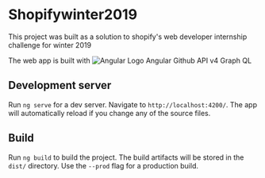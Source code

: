 # Shopifywinter2019

This project was built as a solution to shopify's web developer internship challenge for winter 2019

The web app is built with
![Angular Logo](http://rodrigovenancio.info/wp-content/uploads/2017/04/1491199643_angular.png) Angular 
Github API v4 Graph QL

## Development server

Run `ng serve` for a dev server. Navigate to `http://localhost:4200/`. The app will automatically reload if you change any of the source files.

## Build

Run `ng build` to build the project. The build artifacts will be stored in the `dist/` directory. Use the `--prod` flag for a production build.
